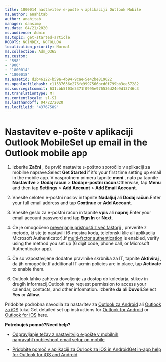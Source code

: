 ```yaml
---
title: 1800014 nastavitev e-pošte v aplikaciji Outlook Mobile
ms.author: anahitab
author: anahitab
manager: dansimp
ms.date: 04/21/2020
ms.audience: Admin
ms.topic: get-started-article
ROBOTS: NOINDEX, NOFOLLOW
localization_priority: Normal
ms.collection: Adm_O365
ms.custom:
- "598"
- "900"
- "1800014"
- "1800018"
ms.assetid: d2b46122-b59a-4b94-9cae-5e42be819022
ms.openlocfilehash: c11537636e276fe9997566bcd0f799bb3ee57282
ms.sourcegitcommit: 631cbb5f03e5371f0995e976536d24e9d13746c3
ms.translationtype: MT
ms.contentlocale: sl-SI
ms.lasthandoff: 04/22/2020
ms.locfileid: "43767589"
---
```

# <a name="set-up-email-in-the-outlook-mobile-app"></a><span data-ttu-id="9582b-102">Nastavitev e-pošte v aplikaciji Outlook Mobile</span><span class="sxs-lookup"><span data-stu-id="9582b-102">Set up email in the Outlook mobile app</span></span>

1. <span data-ttu-id="9582b-103">Izberite **Začni** , če prvič nastavite e-poštno sporočilo v aplikaciji za mobilne naprave.</span><span class="sxs-lookup"><span data-stu-id="9582b-103">Select **Get Started** if it's your first time setting up email in the mobile app.</span></span> <span data-ttu-id="9582b-104">V nasprotnem primeru tapnite **meni** , nato pa tapnite **Nastavitve** \> **Dodaj račun** \> **Dodaj e-poštni račun**.</span><span class="sxs-lookup"><span data-stu-id="9582b-104">Otherwise, tap **Menu** and then tap **Settings** \> **Add Account** \> **Add Email Account**.</span></span>

2. <span data-ttu-id="9582b-105">Vnesite celoten e-poštni naslov in tapnite **Nadaljuj** ali **Dodaj račun**.</span><span class="sxs-lookup"><span data-stu-id="9582b-105">Enter your full email address and tap **Continue** or **Add Account**.</span></span>

3. <span data-ttu-id="9582b-106">Vnesite geslo za e-poštni račun in tapnite **vpis** ali **naprej**.</span><span class="sxs-lookup"><span data-stu-id="9582b-106">Enter your email account password and tap **Sign In** or **Next**.</span></span>

4. <span data-ttu-id="9582b-107">Če je omogočeno [preverjanje pristnosti z več faktorji](https://docs.microsoft.com/office365/admin/security-and-compliance/set-up-multi-factor-authentication) , preverite z metodo, ki ste jo nastavili (6-mestna koda, telefonski klic ali aplikacija Microsoft Authenticator).</span><span class="sxs-lookup"><span data-stu-id="9582b-107">If [multi-factor authentication](https://docs.microsoft.com/office365/admin/security-and-compliance/set-up-multi-factor-authentication) is enabled, verify using the method you set up (6 digit code, phone call, or Microsoft Authenticator app).</span></span>

5. <span data-ttu-id="9582b-108">Če so vzpostavljene dodatne pravilnike skrbnika za IT, tapnite **Aktiviraj** , da jih omogočite.</span><span class="sxs-lookup"><span data-stu-id="9582b-108">If additional IT admin policies are in place, tap **Activate** to enable them.</span></span>

6. <span data-ttu-id="9582b-109">Outlook lahko zahteva dovoljenje za dostop do koledarja, stikov in drugih informacij.</span><span class="sxs-lookup"><span data-stu-id="9582b-109">Outlook may request permission to access your calendar, contacts, and other information.</span></span> <span data-ttu-id="9582b-110">Izberite **da** ali **Dovoli**.</span><span class="sxs-lookup"><span data-stu-id="9582b-110">Select **Yes** or **Allow**.</span></span>

<span data-ttu-id="9582b-111">Pridobite podrobna navodila za nastavitev za [Outlook za Android](https://support.office.com/article/886db551-8dfa-4fd5-b835-f8e532091872.aspx) ali [Outlook za iOS](https://support.office.com/article/b2de2161-cc1d-49ef-9ef9-81acd1c8e234.aspx) tukaj.</span><span class="sxs-lookup"><span data-stu-id="9582b-111">Get detailed set up instructions for [Outlook for Android](https://support.office.com/article/886db551-8dfa-4fd5-b835-f8e532091872.aspx) or [Outlook for iOS](https://support.office.com/article/b2de2161-cc1d-49ef-9ef9-81acd1c8e234.aspx) here.</span></span>
  
 <span data-ttu-id="9582b-112">**Potrebuješ pomoč?**</span><span class="sxs-lookup"><span data-stu-id="9582b-112">**Need help?**</span></span>
  
- [<span data-ttu-id="9582b-113">Odpravljanje težav z nastavitvijo e-pošte v mobilnih napravah</span><span class="sxs-lookup"><span data-stu-id="9582b-113">Troubleshoot email setup on mobile</span></span>](https://support.office.com/article/a264ef01-9c88-48fb-9285-7017e4f31f02.aspx)

- [<span data-ttu-id="9582b-114">Pridobite pomoč v aplikaciji za Outlook za iOS in Android</span><span class="sxs-lookup"><span data-stu-id="9582b-114">Get in-app help for Outlook for iOS and Android</span></span>](https://support.office.com/article/218a22d1-9fa5-4889-b689-de1c63493243.aspx#ID0EAABAAA=Contact_Support)
